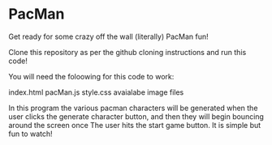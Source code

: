 # PacMan
Get ready for some crazy off the wall (literally) PacMan fun!

Clone this repository as per the github cloning instructions and run this code!

You will need the foloowing for this code to work:

index.html
pacMan.js
style.css
avaialabe image files

In this program the various pacman characters will be generated when the user clicks 
the generate character button, and then they will begin bouncing around the screen once
The user hits the start game button. It is simple but fun to watch!
